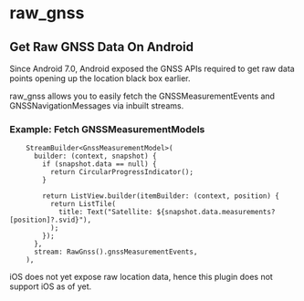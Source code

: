 # raw_gnss

## Get Raw GNSS Data On Android

Since Android 7.0, Android exposed the GNSS APIs required to get raw data points opening up the location black box earlier.

raw_gnss allows you to easily fetch the GNSSMeasurementEvents and GNSSNavigationMessages via inbuilt streams.

### Example: Fetch GNSSMeasurementModels

        StreamBuilder<GnssMeasurementModel>(
          builder: (context, snapshot) {
            if (snapshot.data == null) {
              return CircularProgressIndicator();
            }
            
            return ListView.builder(itemBuilder: (context, position) {
              return ListTile(
                title: Text("Satellite: ${snapshot.data.measurements?[position]?.svid}"),
              );
            });
          },
          stream: RawGnss().gnssMeasurementEvents,
        ),

iOS does not yet expose raw location data, hence this plugin does not support iOS as of yet.